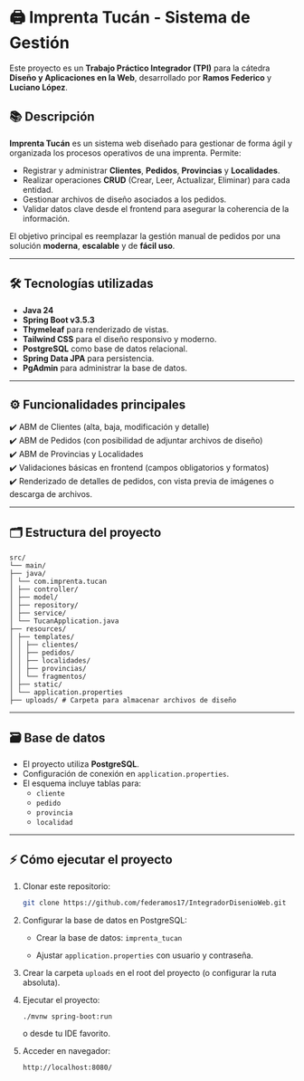 # 🖨️ Imprenta Tucán - Sistema de Gestión

Este proyecto es un **Trabajo Práctico Integrador (TPI)** para la cátedra **Diseño y Aplicaciones en la Web**, desarrollado por **Ramos Federico** y **Luciano López**.

## 📚 Descripción

**Imprenta Tucán** es un sistema web diseñado para gestionar de forma ágil y organizada los procesos operativos de una imprenta. Permite:
- Registrar y administrar **Clientes**, **Pedidos**, **Provincias** y **Localidades**.
- Realizar operaciones **CRUD** (Crear, Leer, Actualizar, Eliminar) para cada entidad.
- Gestionar archivos de diseño asociados a los pedidos.
- Validar datos clave desde el frontend para asegurar la coherencia de la información.

El objetivo principal es reemplazar la gestión manual de pedidos por una solución **moderna**, **escalable** y de **fácil uso**.

---

## 🛠️ Tecnologías utilizadas

- **Java 24**
- **Spring Boot v3.5.3**
- **Thymeleaf** para renderizado de vistas.
- **Tailwind CSS** para el diseño responsivo y moderno.
- **PostgreSQL** como base de datos relacional.
- **Spring Data JPA** para persistencia.
- **PgAdmin** para administrar la base de datos.

---

## ⚙️ Funcionalidades principales

✔️ ABM de Clientes (alta, baja, modificación y detalle)  
✔️ ABM de Pedidos (con posibilidad de adjuntar archivos de diseño)  
✔️ ABM de Provincias y Localidades  
✔️ Validaciones básicas en frontend (campos obligatorios y formatos)  
✔️ Renderizado de detalles de pedidos, con vista previa de imágenes o descarga de archivos.

---

## 🗂️ Estructura del proyecto

    src/
    └── main/
    ├── java/
    │ └── com.imprenta.tucan
    │ ├── controller/
    │ ├── model/
    │ ├── repository/
    │ ├── service/
    │ └── TucanApplication.java
    ├── resources/
    │ ├── templates/
    │ │ ├── clientes/
    │ │ ├── pedidos/
    │ │ ├── localidades/
    │ │ ├── provincias/
    │ │ └── fragmentos/
    │ ├── static/
    │ └── application.properties
    ├── uploads/ # Carpeta para almacenar archivos de diseño

---

## 🗃️ Base de datos

- El proyecto utiliza **PostgreSQL**.
- Configuración de conexión en `application.properties`.
- El esquema incluye tablas para:
  - `cliente`
  - `pedido`
  - `provincia`
  - `localidad`

---

## ⚡ Cómo ejecutar el proyecto

1. Clonar este repositorio:
   ```bash
   git clone https://github.com/federamos17/IntegradorDisenioWeb.git

2. Configurar la base de datos en PostgreSQL:

    - Crear la base de datos: `imprenta_tucan`

    - Ajustar `application.properties` con usuario y contraseña.

3. Crear la carpeta `uploads` en el root del proyecto (o configurar la ruta absoluta).

4. Ejecutar el proyecto:

    `./mvnw spring-boot:run`

    o desde tu IDE favorito.

5. Acceder en navegador:

    `http://localhost:8080/`